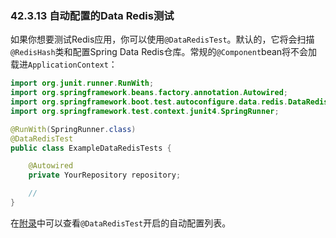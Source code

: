 ### 42.3.13 自动配置的Data Redis测试

如果你想要测试Redis应用，你可以使用`@DataRedisTest`。默认的，它将会扫描`@RedisHash`类和配置Spring Data Redis仓库。常规的`@Component`bean将不会加载进`ApplicationContext`：
```java
import org.junit.runner.RunWith;
import org.springframework.beans.factory.annotation.Autowired;
import org.springframework.boot.test.autoconfigure.data.redis.DataRedisTest;
import org.springframework.test.context.junit4.SpringRunner;

@RunWith(SpringRunner.class)
@DataRedisTest
public class ExampleDataRedisTests {

    @Autowired
    private YourRepository repository;

    //
}
```
在[附录](https://docs.spring.io/spring-boot/docs/2.0.0.M5/reference/htmlsingle/#test-auto-configuration)中可以查看`@DataRedisTest`开启的自动配置列表。